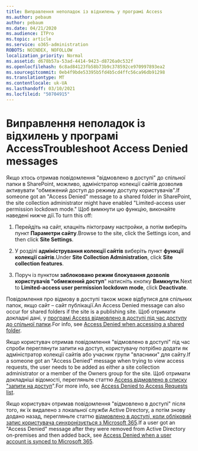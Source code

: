 ```yaml
---
title: Виправлення неполадок із відхилень у програмі Access
ms.author: pebaum
author: pebaum
ms.date: 04/21/2020
ms.audience: ITPro
ms.topic: article
ms.service: o365-administration
ROBOTS: NOINDEX, NOFOLLOW
localization_priority: Normal
ms.assetid: d678b57a-53ad-4414-9423-d8726a0c532f
ms.openlocfilehash: 6c8ad84123fb58b73b9c378592ce970997893ea2
ms.sourcegitcommit: 0eb4f9bde53395b5fd4b5cd4ffc56ca96db91298
ms.translationtype: MT
ms.contentlocale: uk-UA
ms.lasthandoff: 03/10/2021
ms.locfileid: "50704915"
---
```

# <a name="troubleshoot-access-denied-messages"></a><span data-ttu-id="41859-102">Виправлення неполадок із відхилень у програмі Access</span><span class="sxs-lookup"><span data-stu-id="41859-102">Troubleshoot Access Denied messages</span></span>

<span data-ttu-id="41859-103">Якщо хтось отримав повідомлення "відмовлено в доступі" до спільної папки в SharePoint, можливо, адміністратор колекції сайтів дозволив активувати "обмежений доступ до режиму доступу користувачів".</span><span class="sxs-lookup"><span data-stu-id="41859-103">If someone got an "Access Denied" message to a shared folder in SharePoint, the site collection administrator might have enabled "Limited-access user permission lockdown mode."</span></span> <span data-ttu-id="41859-104">Щоб вимкнути цю функцію, виконайте наведені нижче дії.</span><span class="sxs-lookup"><span data-stu-id="41859-104">To turn this off:</span></span> 
  
1. <span data-ttu-id="41859-105">Перейдіть на сайт, клацніть піктограму настройки, а потім виберіть пункт **Параметри сайту**.</span><span class="sxs-lookup"><span data-stu-id="41859-105">Browse to the site, click the Settings icon, and then click **Site Settings**.</span></span>
    
2. <span data-ttu-id="41859-106">У розділі **адміністрування колекції сайтів** виберіть пункт **функції колекції сайтів**.</span><span class="sxs-lookup"><span data-stu-id="41859-106">Under **Site Collection Administration**, click **Site collection features**.</span></span>
    
3. <span data-ttu-id="41859-107">Поруч із пунктом **заблоковано режим блокування дозволів користувачів "обмежений доступ**" натисніть кнопку **Вимкнути**.</span><span class="sxs-lookup"><span data-stu-id="41859-107">Next to **Limited-access user permission lockdown mode**, click **Deactivate**.</span></span>
    
<span data-ttu-id="41859-108">Повідомлення про відмову в доступі також може відбутися для спільних папок, якщо сайт – сайт публікації.</span><span class="sxs-lookup"><span data-stu-id="41859-108">An Access Denied message can also occur for shared folders if the site is a publishing site.</span></span> <span data-ttu-id="41859-109">Щоб отримати докладні дані, у [програмі Access відмовлено в доступі під час доступу до спільної папки](https://answers.microsoft.com/windows/forum/windows_7-files/access-denied-to-share-folder/79fae49d-cddf-4845-8ac8-c141884d85fb).</span><span class="sxs-lookup"><span data-stu-id="41859-109">For info, see [Access Denied when accessing a shared folder](https://answers.microsoft.com/windows/forum/windows_7-files/access-denied-to-share-folder/79fae49d-cddf-4845-8ac8-c141884d85fb).</span></span>
  
<span data-ttu-id="41859-110">Якщо користувач отримав повідомлення "відмовлено в доступі" під час спроби переглянути запити на доступ, користувачу потрібно додати як адміністратор колекції сайтів або учасник групи "власники" для сайту.</span><span class="sxs-lookup"><span data-stu-id="41859-110">If a someone got an "Access Denied" message when trying to view access requests, the user needs to be added as either a site collection administrator or a member of the Owners group for the site.</span></span> <span data-ttu-id="41859-111">Щоб отримати докладніші відомості, перегляньте статтю [Access відмовлено в списку "запити на доступ](https://go.microsoft.com/fwlink/?linkid=2004220)".</span><span class="sxs-lookup"><span data-stu-id="41859-111">For more info, see [Access Denied to Access Requests list](https://go.microsoft.com/fwlink/?linkid=2004220).</span></span>
  
<span data-ttu-id="41859-112">Якщо користувач отримав повідомлення "відмовлено в доступі" після того, як їх видалено з локальної служби Active Directory, а потім знову додано назад, перегляньте статтю [відмовлено в доступі, коли обліковий запис користувача синхронізується з Microsoft 365](https://go.microsoft.com/fwlink/?linkid=2004318).</span><span class="sxs-lookup"><span data-stu-id="41859-112">If a user got an "Access Denied" message after they were removed from Active Directory on-premises and then added back, see [Access Denied when a user account is synced to Microsoft 365](https://go.microsoft.com/fwlink/?linkid=2004318).</span></span>
  

